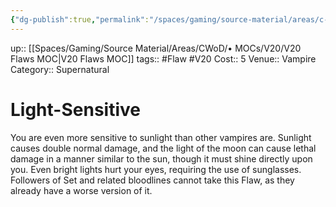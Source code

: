 ```yaml
---
{"dg-publish":true,"permalink":"/spaces/gaming/source-material/areas/c-wo-d/genre/vampire/v20/merits-and-flaws/light-sensitive/","dgHomeLink":true,"dgPassFrontmatter":true}
---
```


up:: [[Spaces/Gaming/Source Material/Areas/CWoD/• MOCs/V20/V20 Flaws MOC|V20 Flaws MOC]]
tags:: #Flaw #V20 
Cost:: 5
Venue:: Vampire
Category:: Supernatural
# Light-Sensitive
You are even more sensitive to sunlight than other
vampires are. Sunlight causes double normal damage,
and the light of the moon can cause lethal damage in a
manner similar to the sun, though it must shine directly
upon you. Even bright lights hurt your eyes, requiring
the use of sunglasses. Followers of Set and related
bloodlines cannot take this Flaw, as they already have
a worse version of it.